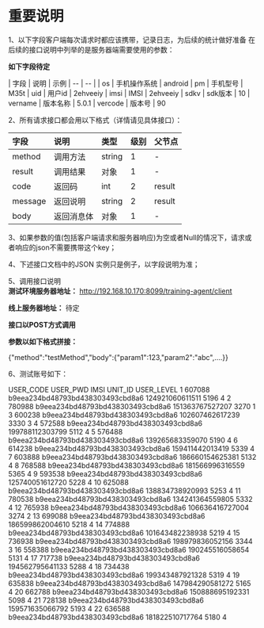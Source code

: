 重要说明
=======
1、以下字段客户端每次请求时都应该携带，记录日志，为后续的统计做好准备
在后续的接口说明中列举的是服务器端需要使用的参数：

**如下字段待定**

| 字段 | 说明 | 示例
| -- | -- | 
| os | 手机操作系统 | android 
| pm | 手机型号 | M35t
| uid | 用户id | 2ehveeiy
| imsi | IMSI | 2ehveeiy
| sdkv | sdk版本 | 10
| vername | 版本名称 | 5.0.1
| vercode | 版本号 | 90

2、所有请求接口都会用以下格式（详情请见具体接口）：

| 字段 | 说明 | 类型 | 级别 | 父节点 |
| :--- | :--- | :--- | :--- | :--- |
| method| 调用方法 | string | 1 | - |
| result | 调用结果 | 对象 | 1 | - |
| code | 返回码| int | 2 | result |
| message| 返回说明 | string | 2 | result |
| body | 返回消息体 | 对象 | 1 | - |

3、如果参数的值(包括客户端请求和服务器响应)为空或者Null的情况下，请求或者响应的json不需要携带这个key；

4、下述接口文档中的JSON 实例只是例子，以字段说明为准；


5、调用接口说明  
**测试环境服务器地址：**
http://192.168.10.170:8099/training-agent/client

**线上服务器地址：**
待定

**接口以POST方式调用**

**参数以如下格式拼接：**

{"method":"testMethod","body":{"param1":123,"param2":"abc",....}}

6、测试账号如下：

USER_CODE	USER_PWD	IMSI	UNIT_ID	   USER_LEVEL
1	607088	b9eea234bd48793bd438303493cbd8a6	124921060611511	5196	4
2	780988	b9eea234bd48793bd438303493cbd8a6	151363767527207	3270	1
3	600238	b9eea234bd48793bd438303493cbd8a6	102607462617239	3330	3
4	572588	b9eea234bd48793bd438303493cbd8a6	199788112303799	5112	4
5	576488	b9eea234bd48793bd438303493cbd8a6	139265683359070	5190	4
6	614238	b9eea234bd48793bd438303493cbd8a6	159411442013419	5339	4
7	603888	b9eea234bd48793bd438303493cbd8a6	186660154625381	5132	4
8	768588	b9eea234bd48793bd438303493cbd8a6	181566996316559	5365	4
9	593538	b9eea234bd48793bd438303493cbd8a6	125740051612720	5228	4
10	625088	b9eea234bd48793bd438303493cbd8a6	138834738920993	5253	4
11	780538	b9eea234bd48793bd438303493cbd8a6	134241364559805	5332	4
12	765938	b9eea234bd48793bd438303493cbd8a6	106636416727004	3274	2
13	699088	b9eea234bd48793bd438303493cbd8a6	186599862004610	5218	4
14	774888	b9eea234bd48793bd438303493cbd8a6	101643482238938	5219	4
15	736938	b9eea234bd48793bd438303493cbd8a6	198979836052156	3344	3
16	558388	b9eea234bd48793bd438303493cbd8a6	190245516058654	5131	4
17	717738	b9eea234bd48793bd438303493cbd8a6	194562795641133	5288	4
18	734438	b9eea234bd48793bd438303493cbd8a6	199343487921328	5319	4
19	635838	b9eea234bd48793bd438303493cbd8a6	147984290581272	5165	4
20	662788	b9eea234bd48793bd438303493cbd8a6	150888695192331	5098	4
21	728138	b9eea234bd48793bd438303493cbd8a6	159571635066792	5193	4
22	636588	b9eea234bd48793bd438303493cbd8a6	181822510717764	5180	4









